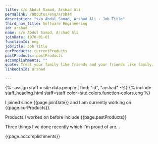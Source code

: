 ```yaml
---
title: s/o Abdul Samad, Arshad Ali
permalink: /aboutus/eng/arshad
description: "s/o Abdul Samad, Arshad Ali - Job Title"
third_nav_title: Software Engineering
id: arshad
name: s/o Abdul Samad, Arshad Ali
joinDate: 1970-01-01
functionId: eng
jobTitle: Job Title
curProducts: currentProducts
pastProducts: pastProducts
accomplishments: ""
quote: Treat your family like friends and your friends like family.
linkedinId: arshad

---
```


{%- assign staff = site.data.people | find: "id", "arshad" -%}
{% include staff_heading.html staff=staff color=site.colors.function-colors.eng %}

<p>I joined since {{page.joinDate}} and I am currently working on {{page.curProducts}}.</p>

<p>Products I worked on before include {{page.pastProducts}}</p>

<p>Three things I've done recently which I'm proud of are...</p>
{{page.accomplishments}}

